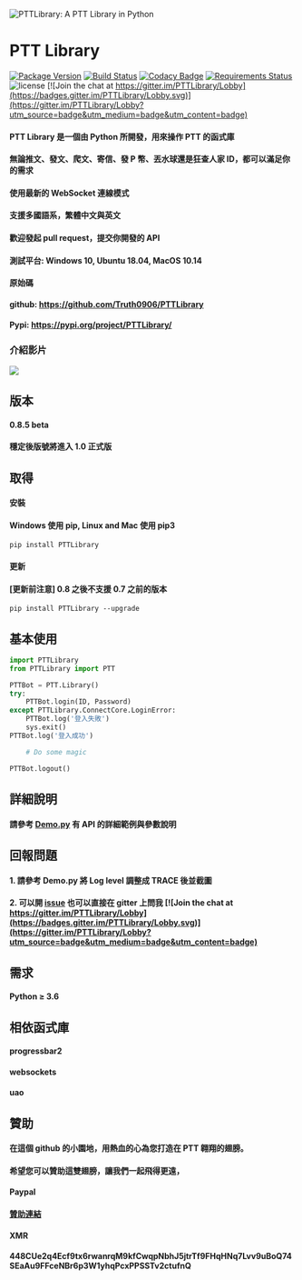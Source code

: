 ![PTTLibrary: A PTT Library in Python](https://i.imgur.com/B1kIMgR.png)
# PTT Library
[![Package Version](https://img.shields.io/pypi/v/PTTLibrary.svg)](https://pypi.python.org/pypi/PTTLibrary)
[![Build Status](https://travis-ci.org/Truth0906/PTTLibrary.svg?branch=master)](https://travis-ci.org/Truth0906/PTTLibrary)
[![Codacy Badge](https://api.codacy.com/project/badge/grade/8f2eee1a277d499f95dfd5ee46094fdf)](https://www.codacy.com/app/hunkim/TensorFlow-Tutorials)
[![Requirements Status](https://requires.io/github/Truth0906/PTTLibrary/requirements.svg?branch=master)](https://requires.io/github/Truth0906/PTTLibrary/requirements/?branch=master)
![license](https://img.shields.io/github/license/mashape/apistatus.svg)
[![Join the chat at https://gitter.im/PTTLibrary/Lobby](https://badges.gitter.im/PTTLibrary/Lobby.svg)](https://gitter.im/PTTLibrary/Lobby?utm_source=badge&utm_medium=badge&utm_content=badge)

#### PTT Library 是一個由 Python 所開發，用來操作 PTT 的函式庫
#### 無論推文、發文、爬文、寄信、發 P 幣、丟水球還是狂查人家 ID，都可以滿足你的需求
#### 使用最新的 WebSocket 連線模式
#### 支援多國語系，繁體中文與英文
#### 歡迎發起 pull request，提交你開發的 API
#### 測試平台: Windows 10, Ubuntu 18.04, MacOS 10.14
#### 原始碼
#### github: https://github.com/Truth0906/PTTLibrary
#### Pypi: https://pypi.org/project/PTTLibrary/

### 介紹影片

[![](http://img.youtube.com/vi/ng48ITuePlg/0.jpg)](http://www.youtube.com/watch?v=ng48ITuePlg "")

## 版本
#### 0.8.5 beta
#### 穩定後版號將進入 1.0 正式版

## 取得
#### 安裝
#### Windows 使用 pip, Linux and Mac 使用 pip3
```
pip install PTTLibrary
```

#### 更新
#### [更新前注意] 0.8 之後不支援 0.7 之前的版本
```
pip install PTTLibrary --upgrade
```

## 基本使用
```python
import PTTLibrary
from PTTLibrary import PTT

PTTBot = PTT.Library()
try:
    PTTBot.login(ID, Password)
except PTTLibrary.ConnectCore.LoginError:
    PTTBot.log('登入失敗')
    sys.exit()
PTTBot.log('登入成功')

    # Do some magic

PTTBot.logout()
```

## 詳細說明
#### 請參考 [Demo.py](https://github.com/Truth0906/PTTLibrary/blob/1.0/Demo.py) 有 API 的詳細範例與參數說明

## 回報問題
#### 1. 請參考 Demo.py 將 Log level 調整成 TRACE 後並截圖
#### 2. 可以開 [issue](https://github.com/Truth0906/PTTLibrary/issues/new) 也可以直接在 gitter 上問我 [![Join the chat at https://gitter.im/PTTLibrary/Lobby](https://badges.gitter.im/PTTLibrary/Lobby.svg)](https://gitter.im/PTTLibrary/Lobby?utm_source=badge&utm_medium=badge&utm_content=badge)

## 需求
#### Python ≥ 3.6

## 相依函式庫
#### progressbar2
#### websockets
#### uao

## 贊助
#### 在這個 github 的小園地，用熱血的心為您打造在 PTT 翱翔的翅膀。
#### 希望您可以贊助這雙翅膀，讓我們一起飛得更遠，
####
#### Paypal
#### [贊助連結](http://paypal.me/CodingMan)
####
#### XMR
#### 448CUe2q4Ecf9tx6rwanrqM9kfCwqpNbhJ5jtrTf9FHqHNq7Lvv9uBoQ74SEaAu9FFceNBr6p3W1yhqPcxPPSSTv2ctufnQ
